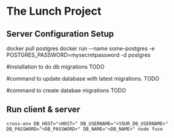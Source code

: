 # The Lunch Project

## Server Configuration Setup
docker pull postgres
docker run --name some-postgres -e POSTGRES_PASSWORD=mysecretpassword -d postgres

#installation to do db migrations
TODO

#command to update database with latest migrations.
TODO

#command to create databae migrations
TODO

## Run client & server
`cross-env DB_HOST="<HOST>" DB_USERNAME="<YOUR_DB_USERNAME>" DB_PASSWORD="<DB_PASSWORD>" DB_NAME="<DB_NAME>" node fuse`